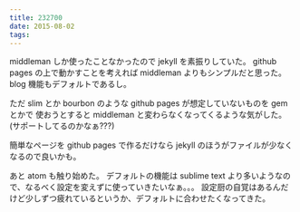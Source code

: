 ```yaml
---
title: 232700
date: 2015-08-02
tags:
---
```


middleman しか使ったことなかったので jekyll を素振りしていた。
github pages の上で動かすことを考えれば middleman よりもシンプルだと思った。
blog 機能もデフォルトであるし。

ただ slim とか bourbon のような github pages が想定していないものを gem とかで
使おうとすると middleman と変わらなくなってくるような気がした。
(サポートしてるのかなぁ???)

簡単なページを github pages で作るだけなら jekyll のほうがファイルが少なくなるので良いかも。

あと atom も触り始めた。
デフォルトの機能は sublime text より多いようなので、なるべく設定を変えずに使っていきたいなぁ。。。
設定厨の自覚はあるんだけど少しずつ疲れているというか、デフォルトに合わせたくなってきた。
